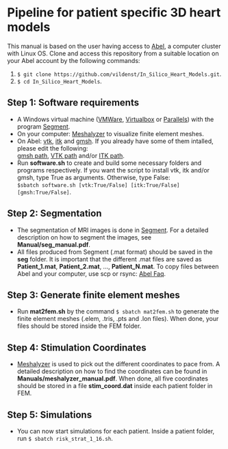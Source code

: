 # Pipeline for patient specific 3D heart models #

This manual is based on the user having access to [Abel](http://www.uio.no/english/services/it/research/hpc/abel/), a computer cluster with Linux OS.
Clone and access this repository from a suitable location on your Abel account by the following commands:
1. ```$ git clone https://github.com/vildenst/In_Silico_Heart_Models.git```.
2. ```$ cd In_Silico_Heart_Models```.

## Step 1: Software requirements ##
* A Windows virtual machine ([VMWare](https://www.vmware.com), [Virtualbox](https://www.virtualbox.org) or [Parallels](http://www.parallels.com/eu/)) with the program [Segment](http://medviso.com/download2/).
* On your computer: [Meshalyzer](https://github.com/cardiosolv/meshalyzer) to visualize finite element meshes.
* On Abel: [vtk](http://www.vtk.org), [itk](https://itk.org) and [gmsh](http://gmsh.info). If you already have some of them intalled, please edit the following:  
[gmsh path](https://github.com/vildenst/In_Silico_Heart_Models/blob/1a9ece3b19afe5d9198ebe96d692f4e498ff47c1/mat2fem.py#L74), [VTK path](https://github.com/vildenst/In_Silico_Heart_Models/blob/1a9ece3b19afe5d9198ebe96d692f4e498ff47c1/software.sh#L60) and/or [ITK path](https://github.com/vildenst/In_Silico_Heart_Models/blob/1a9ece3b19afe5d9198ebe96d692f4e498ff47c1/software.sh#L61).
* Run **software.sh** to create and build some necessary folders and programs respectively. If you want the script to install vtk, itk and/or gmsh, type True as arguments. Otherwise, type False:  
```$sbatch software.sh [vtk:True/False] [itk:True/False] [gmsh:True/False]```. 


## Step 2: Segmentation ##

* The segmentation of MRI images is done in [Segment](http://medviso.com/download2/). For a detailed description on how to segment the images, see **Manual/seg_manual.pdf**.
* All files produced from Segment (.mat format) should be saved in the **seg** folder. It is important that the different .mat files are saved as **Patient_1.mat**, **Patient_2.mat**, ..., **Patient_N.mat**. To copy files between Abel and your computer, use scp or rsync: [Abel Faq](http://www.uio.no/english/services/it/research/hpc/abel/help/faq/).

## Step 3: Generate finite element meshes ##

* Run **mat2fem.sh** by the command ```$ sbatch mat2fem.sh``` to generate the finite element meshes (.elem, .tris, .pts and .lon files). When done, your files should be stored inside the FEM folder.

## Step 4: Stimulation Coordinates ##
* [Meshalyzer](https://github.com/cardiosolv/meshalyzer) is used to pick out the different coordinates to pace from. A detailed description on how to find the coordinates can be found in **Manuals/meshalyzer_manual.pdf**. When done, all five coordinates should be stored in a file **stim_coord.dat** inside each patient folder in FEM.

## Step 5: Simulations ##
* You can now start simulations for each patient. Inside a patient folder, run ```$ sbatch risk_strat_1_16.sh```.